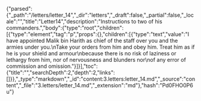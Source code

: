 {"parsed":{"_path":"/letters/letter_14","_dir":"letters","_draft":false,"_partial":false,"_locale":"","title":"Letter14","description":"Instructions to two of his commanders.","body":{"type":"root","children":[{"type":"element","tag":"p","props":{},"children":[{"type":"text","value":"I have appointed Malik bin Harith as chief of the staff over you and the armies under you.\nTake your orders from him and obey him. Treat him as if he is your shield and armour\nbecause there is no risk of laziness or lethargy from him, nor of nervousness and blunders nor\nof any error of commission and omission."}]}],"toc":{"title":"","searchDepth":2,"depth":2,"links":[]}},"_type":"markdown","_id":"content:3.letters:letter_14.md","_source":"content","_file":"3.letters/letter_14.md","_extension":"md"},"hash":"Pd0FHO0P6u"}